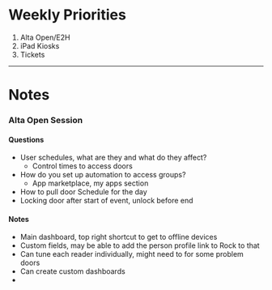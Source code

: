 # Weekly Priorities
1. Alta Open/E2H
2. iPad Kiosks
3. Tickets
---
# Notes

### Alta Open Session
#### Questions
- User schedules, what are they and what do they affect?
	- Control times to access doors
- How do you set up automation to access groups?
	- App marketplace, my apps section
- How to pull door Schedule for the day
- Locking door after start of event, unlock before end

#### Notes
- Main dashboard, top right shortcut to get to offline devices
- Custom fields, may be able to add the person profile link to Rock to that
- Can tune each reader individually, might need to for some problem doors
- Can create custom dashboards
- 